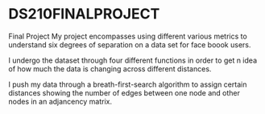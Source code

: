 # DS210FINALPROJECT
Final Project
My project encompasses using different various metrics to understand six degrees of separation on a data set for face boook users.

I undergo the dataset through four different functions in order to get n idea of how much the data is changing across different distances.

I push my data through a breath-first-search algorithm to assign certain distances showing the number of edges between one node and other nodes in an adjancency matrix.
